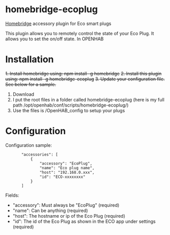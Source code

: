 # homebridge-ecoplug
[Homebridge](https://github.com/nfarina/homebridge) accessory plugin for Eco smart plugs

This plugin allows you to remotely control the state of your Eco Plug.  It allows you to set the on/off state. In OPENHAB

# Installation

~~1. Install homebridge using: npm install -g homebridge~~
~~2. Install this plugin using: npm install -g homebridge-ecoplug~~
~~3. Update your configuration file. See below for a sample.~~

1. Download
2. I put the root files in a folder called homebridge-ecoplug (here is my full path /opt/openhab/conf/scripts/homebridge-ecoplug/) 
3. Use the files is /OpenHAB_config to setup your plugs

# Configuration

Configuration sample:

 ```
        "accessories": [
            {
                "accessory": "EcoPlug",
                "name": "Eco plug name",
                "host": "192.168.0.xxx",
                "id": "ECO-xxxxxxxx"
            }
        ]
```

Fields:

* "accessory": Must always be "EcoPlug" (required)
* "name": Can be anything (required)
* "host": The hostname or ip of the Eco Plug (required)
* "id": The id of the Eco Plug as shown in the ECO app under settings (required)
